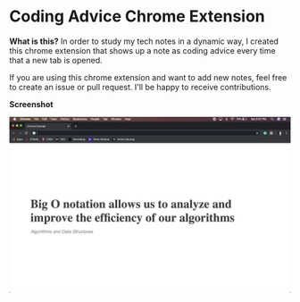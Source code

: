 # Coding Advice Chrome Extension

**What is this?** In order to study my tech notes in a dynamic way, I created this chrome extension that shows up a note as coding advice every time that a new tab is opened.

If you are using this chrome extension and want to add new notes, feel free to create an issue or pull request. I'll be happy to receive contributions.

**Screenshot**

![Screenshot](advice.png)
